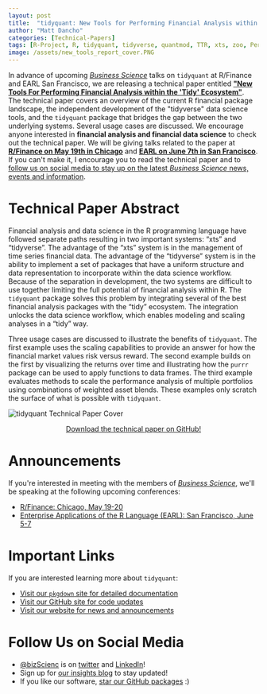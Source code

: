 ```yaml
---
layout: post
title:  "tidyquant: New Tools for Performing Financial Analysis within the Tidy Ecosystem"
author: "Matt Dancho"
categories: [Technical-Papers]
tags: [R-Project, R, tidyquant, tidyverse, quantmod, TTR, xts, zoo, PerformanceAnalytics, Learn-Finance, Learn-R]
image: /assets/new_tools_report_cover.PNG
---
```





In advance of upcoming [_Business Science_](http://www.business-science.io/) talks on `tidyquant` at R/Finance and EARL San Francisco, we are releasing a technical paper entitled [__"New Tools For Performing Financial Analysis within the 'Tidy' Ecosystem"__](https://github.com/business-science/reports/blob/master/new_financial_tools_tidy_ecosystem.pdf). The technical paper covers an overview of the current R financial package landscape, the independent development of the "tidyverse" data science tools, and the `tidyquant` package that bridges the gap between the two underlying systems. Several usage cases are discussed. We encourage anyone interested in __financial analysis and financial data science__ to check out the technical paper. We will be giving talks related to the paper at [__R/Finance on May 19th in Chicago__](http://www.rinfinance.com/) and [__EARL on June 7th in San Francisco__](https://earlconf.com/sanfrancisco/#speakersAnchor). If you can't make it, I encourage you to read the technical paper and to [follow us on social media to stay up on the latest _Business Science_ news, events and information](#social). 


# Technical Paper Abstract

Financial analysis and data science in the R programming language have followed separate paths resulting in two important systems: “xts” and “tidyverse”. The advantage of the “xts” system is in the management of time series financial data. The advantage of the “tidyverse” system is in the ability to implement a set of packages that have a uniform structure and data representation to incorporate within the data science workflow. Because of the separation in development, the two systems are difficult to use together limiting the full potential of financial analysis within R. The `tidyquant` package solves this problem by integrating several of the best financial analysis packages with the “tidy” ecosystem. The integration unlocks the data science workflow, which enables modeling and scaling analyses in a “tidy” way.

Three usage cases are discussed to illustrate the benefits of `tidyquant`. The first example uses the scaling capabilities to provide an answer for how the financial market values risk versus reward. The second example builds on the first by visualizing the returns over time and illustrating how the `purrr` package can be used to apply functions to data frames. The third example evaluates methods to scale the performance analysis of multiple portfolios using combinations of weighted asset blends. These examples only scratch the surface of what is possible with `tidyquant`.

![tidyquant Technical Paper Cover](/assets/new_tools_report_cover.PNG)

<center><a href="https://github.com/business-science/reports/blob/master/new_financial_tools_tidy_ecosystem.pdf">Download the technical paper on GitHub!</a></center>

# Announcements

If you're interested in meeting with the members of [_Business Science_](http://www.business-science.io/), we'll be speaking at the following upcoming conferences:

* [R/Finance: Chicago, May 19-20](http://www.rinfinance.com/)
* [Enterprise Applications of the R Language (EARL): San Francisco, June 5-7](https://earlconf.com/sanfrancisco/)


# Important Links

If you are interested learning more about `tidyquant`:

* [Visit our `pkgdown` site for detailed documentation](https://business-science.github.io/tidyquant/)
* [Visit our GitHub site for code updates](https://github.com/business-science/)
* [Visit our website for news and announcements](http://www.business-science.io/)

# Follow Us on Social Media <a class="anchor" id="social"></a>

* [@bizScienc](https://twitter.com/bizScienc) is on [twitter](https://twitter.com/bizScienc) and [LinkedIn](https://www.linkedin.com/company/business.science)!
* Sign up for [our insights blog](http://www.business-science.io/) to stay updated!
* If you like our software, [star our GitHub packages](https://github.com/business-science) :)


